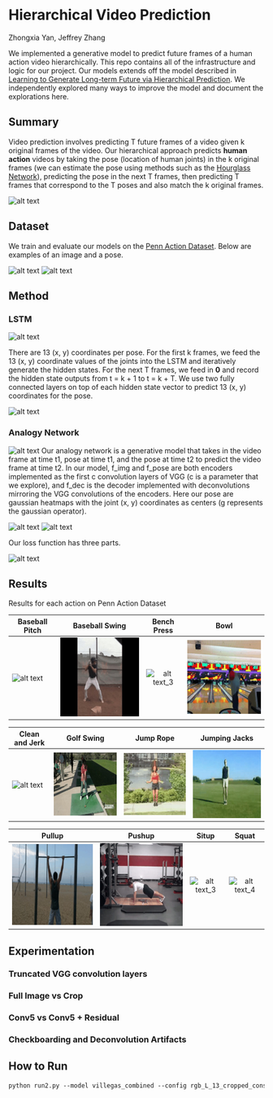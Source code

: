 # Hierarchical Video Prediction

Zhongxia Yan, Jeffrey Zhang

We implemented a generative model to predict future frames of a human action video hierarchically. This repo contains all of the infrastructure and logic for our project. Our models extends off the model described in [Learning to Generate Long-term Future via Hierarchical Prediction](https://sites.google.com/a/umich.edu/rubenevillegas/hierch_vid). We independently explored many ways to improve the model and document the explorations here.

## Summary
Video prediction involves predicting T future frames of a video given k original frames of the video. Our hierarchical approach predicts **human action** videos by taking the pose (location of human joints) in the k original frames (we can estimate the pose using methods such as the [Hourglass Network](https://arxiv.org/abs/1603.06937)), predicting the pose in the next T frames, then predicting T frames that correspond to the T poses and also match the k original frames.

![alt text](../resources/model_overview.png)

## Dataset
We train and evaluate our models on the [Penn Action Dataset](http://dreamdragon.github.io/PennAction/). Below are examples of an image and a pose.

![alt text](../resources/penn_action_image_ex.png)
![alt text](../resources/penn_action_heatmap_ex.png)

## Method
### LSTM

![alt text](../resources/lstm.png)

There are 13 (x, y) coordinates per pose. For the first k frames, we feed the 13 (x, y) coordinate values of the joints into the LSTM and iteratively generate the hidden states. For the next T frames, we feed in **0** and record the hidden state outputs from t = k + 1 to t = k + T. We use two fully connected layers on top of each hidden state vector to predict 13 (x, y) coordinates for the pose.

![alt text](../resources/lstm_equations.png)

### Analogy Network

![alt text](../resources/analogy.png)
Our analogy network is a generative model that takes in the video frame at time t1, pose at time t1, and the pose at time t2 to predict the video frame at time t2. In our model, f_img and f_pose are both encoders implemented as the first c convolution layers of VGG (c is a parameter that we explore), and f_dec is the decoder implemented with deconvolutions mirroring the VGG convolutions of the encoders. Here our pose are gaussian heatmaps with the joint (x, y) coordinates as centers (g represents the gaussian operator).

![alt text](../resources/analogy_generator_equation.png)
![alt text](../resources/analogy_network_generator.png)

Our loss function has three parts.

![alt text](../resources/analogy_losses.png)

## Results
Results for each action on Penn Action Dataset 

|   Baseball Pitch   |  Baseball Swing  | Bench Press | Bowl |
| ------------- |:-------------:|:-----:|:-----:|
| ![alt text][pitch]  | ![alt text_2][swing] | ![alt text_3][bench]| ![alt text_4][bowl] |

|   Clean and Jerk  |  Golf Swing  | Jump Rope | Jumping Jacks |
| ------------- |:-------------:|:-----:|:-----:|
| ![alt text][clean]  | ![alt text_2][golf] | ![alt text_3][jump]| ![alt text_4][jacks] |

|   Pullup  |  Pushup  | Situp | Squat |
| ------------- |:-------------:|:-----:|:-----:|
| ![alt text][pullup]  | ![alt text_2][pushup] | ![alt text_3][situp]| ![alt text_4][squat] |


[pitch]: https://github.com/ZhongxiaYan/video_prediction/blob/master/gifs/pitch.gif 
[swing]: https://github.com/ZhongxiaYan/video_prediction/blob/master/gifs/swing.gif 
[bench]: https://github.com/ZhongxiaYan/video_prediction/blob/master/gifs/bench.gif 
[bowl]: https://github.com/ZhongxiaYan/video_prediction/blob/master/gifs/bowl.gif 
[clean]: https://github.com/ZhongxiaYan/video_prediction/blob/master/gifs/clean.gif 
[golf]: https://github.com/ZhongxiaYan/video_prediction/blob/master/gifs/golf.gif 
[jump]: https://github.com/ZhongxiaYan/video_prediction/blob/master/gifs/jump.gif 
[jacks]: https://github.com/ZhongxiaYan/video_prediction/blob/master/gifs/jacks.gif 
[pullup]: https://github.com/ZhongxiaYan/video_prediction/blob/master/gifs/pullup.gif 
[pushup]: https://github.com/ZhongxiaYan/video_prediction/blob/master/gifs/pushup.gif 
[situp]: https://github.com/ZhongxiaYan/video_prediction/blob/master/gifs/situp.gif 
[squat]: https://github.com/ZhongxiaYan/video_prediction/blob/master/gifs/squat.gif 

## Experimentation
### Truncated VGG convolution layers

### Full Image vs Crop

### Conv5 vs Conv5 + Residual 

### Checkboarding and Deconvolution Artifacts

## How to Run
```markdown
python run2.py --model villegas_combined --config rgb_L_13_cropped_consistent 
```

